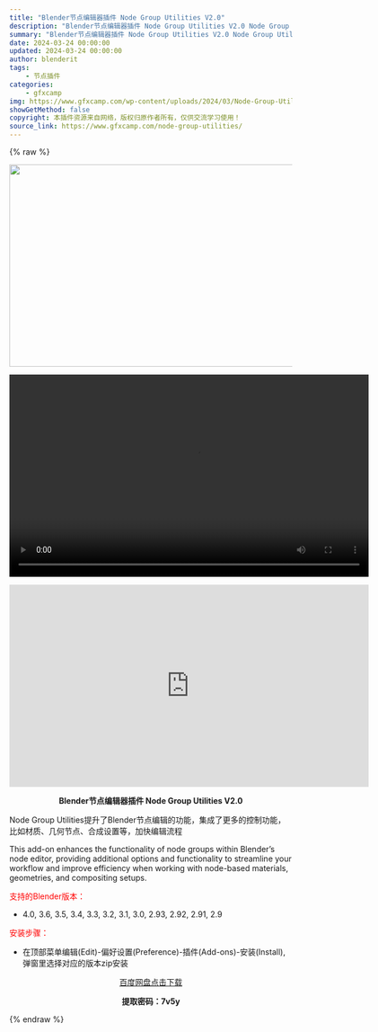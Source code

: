 ```yaml
---
title: "Blender节点编辑器插件 Node Group Utilities V2.0"
description: "Blender节点编辑器插件 Node Group Utilities V2.0 Node Group Utilities提升了Blender节点编辑的功能，集成了更多的控制功能，比如材质、几何节点、..."
summary: "Blender节点编辑器插件 Node Group Utilities V2.0 Node Group Utilities提升了Blender节点编辑的功能，集成了更多的控制功能，比如材质、几何节点、..."
date: 2024-03-24 00:00:00
updated: 2024-03-24 00:00:00
author: blenderit
tags: 
    - 节点插件
categories:
    - gfxcamp
img: https://www.gfxcamp.com/wp-content/uploads/2024/03/Node-Group-Utilities.jpg
showGetMethod: false
copyright: 本插件资源来自网络，版权归原作者所有，仅供交流学习使用！
source_link: https://www.gfxcamp.com/node-group-utilities/
---
```


{% raw %}
<div><p><img decoding="async" class="aligncenter size-full wp-image-120357" src="https://www.gfxcamp.com/wp-content/uploads/2024/03/Node-Group-Utilities.jpg" data-src="https://www.gfxcamp.com/wp-content/uploads/2024/03/Node-Group-Utilities.jpg" alt="" width="640" height="360" data-srcset="https://www.gfxcamp.com/wp-content/uploads/2024/03/Node-Group-Utilities.jpg 640w, https://www.gfxcamp.com/wp-content/uploads/2024/03/Node-Group-Utilities-150x84.jpg 150w" data-sizes="(max-width: 640px) 100vw, 640px"><br>
</p><center><div style="width: 640px;" class="wp-video"><!--[if lt IE 9]><script>document.createElement('video');</script><![endif]-->
<video class="wp-video-shortcode" id="video-120356-1" width="640" height="360" preload="true" controls="controls"><source type="video/mp4" src="http://cloud.video.taobao.com/play/u/null/p/1/e/6/t/1/454136855107.mp4?_=1"></source><a href="http://cloud.video.taobao.com/play/u/null/p/1/e/6/t/1/454136855107.mp4">http://cloud.video.taobao.com/play/u/null/p/1/e/6/t/1/454136855107.mp4</a></video></div></center><p style="text-align: center;"><iframe loading="lazy" src="https://player.youku.com/embed/XNjM4MzE0MzM3Mg==" width="640" height="360" frameborder="0" allowfullscreen="allowfullscreen" data-mce-fragment="1"></iframe></p><p style="text-align: center;"><strong>Blender节点编辑器插件 Node Group Utilities V2.0</strong></p><p>Node Group Utilities提升了Blender节点编辑的功能，集成了更多的控制功能，比如材质、几何节点、合成设置等，加快编辑流程</p><p>This add-on enhances the functionality of node groups within Blender’s node editor, providing additional options and functionality to streamline your workflow and improve efficiency when working with node-based materials, geometries, and compositing setups.</p><p style="text-align: left;"><span style="color: #ff0000;">支持的Blender版本：</span></p><ul>
<li style="text-align: left;">4.0, 3.6, 3.5, 3.4, 3.3, 3.2, 3.1, 3.0, 2.93, 2.92, 2.91, 2.9</li>
</ul><p><span style="color: #ff0000;">安装步骤：</span></p><ul>
<li>在顶部菜单编辑(Edit)-偏好设置(Preference)-插件(Add-ons)-安装(Install),弹窗里选择对应的版本zip安装</li>
</ul><p style="text-align: center;"><a class="maxbutton-3 maxbutton maxbutton-baidu" target="_blank" rel="noopener" href="https://pan.baidu.com/s/1gVbnubMNjRZjZM4Z91Q5ag?pwd=7v5y"><span class="mb-text">百度网盘点击下载</span></a></p><p style="text-align: center;"><strong>提取密码：7v5y</strong></p></div>
<div style="display: none">gfxcamp</div>
{% endraw %}